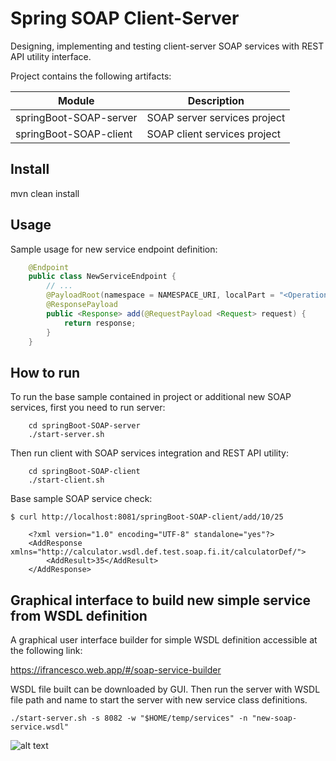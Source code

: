 Spring SOAP Client-Server
==========================

Designing, implementing and testing client-server SOAP services with REST API utility interface. 

Project contains the following artifacts:

| Module | Description |
|---|---|
| springBoot-SOAP-server | SOAP server services project |
| springBoot-SOAP-client | SOAP client services project |

## Install
mvn clean install

## Usage

Sample usage for new service endpoint definition:

```java
    @Endpoint
    public class NewServiceEndpoint {
        // ...
        @PayloadRoot(namespace = NAMESPACE_URI, localPart = "<Operation>")
        @ResponsePayload
        public <Response> add(@RequestPayload <Request> request) {
            return response;
        }
    }
```

## How to run
To run the base sample contained in project or additional new SOAP services, first you need to run server:

```
    cd springBoot-SOAP-server
    ./start-server.sh
```    

Then run client with SOAP services integration and REST API utility: 

```
    cd springBoot-SOAP-client
    ./start-client.sh
```

Base sample SOAP service check:

`$ curl http://localhost:8081/springBoot-SOAP-client/add/10/25`

```
    <?xml version="1.0" encoding="UTF-8" standalone="yes"?>
    <AddResponse xmlns="http://calculator.wsdl.def.test.soap.fi.it/calculatorDef/">
        <AddResult>35</AddResult>
    </AddResponse>
```

## Graphical interface to build new simple service from WSDL definition

A graphical user interface builder for simple WSDL definition accessible at the following link: 

https://ifrancesco.web.app/#/soap-service-builder

WSDL file built can be downloaded by GUI. Then run the server with WSDL file path and name to start the server with new service class definitions.

```./start-server.sh -s 8082 -w "$HOME/temp/services" -n "new-soap-service.wsdl"```

![alt text](https://github.com/fimperato/springBoot-SOAP-client-server/blob/master/utility/images/graphicalInterfaceWSDLBuilder.png?raw=true)

